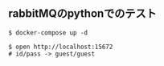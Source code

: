 ## rabbitMQのpythonでのテスト

```
$ docker-compose up -d

$ open http://localhost:15672
# id/pass -> guest/guest
```

